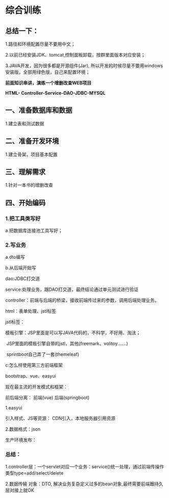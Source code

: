 # 综合训练

## 总结一下：

1.路径和环境配置尽量不要用中文；

2.以前已经安装JDK、tomcat,控制面板卸载，按群里面版本对应安装；

3.JAVA开发，因为很多都是开源组件(Jar),  所以开发的时候尽量不要用windows安装版，全部用绿色版，自己来配置环境；



**前面知识串讲，演练一个增删改查WEB项目**

**HTML- Controller-Service-DAO-JDBC-MYSQL**



## 一、准备数据库和数据

1.建立表和测试数据





## 二、准备开发环境

1.建立骨架，项目基本配置



## 三、理解需求

1.针对一本书的增删改查



## 四、开始编码

### 1.把工具类写好

 a.把数据库连接池工具写好；



### 2.写业务

a.dto编写

b.从后端开始写

  dao:JDBC打交道

  service:处理业务，跟DAO打交道，最终结论通过单元测试进行验证

  controller：前端与后端的桥梁，接收前端传过来的参数，调用后端处理业务。

  html：表单处理、jstl标签

 jstl标签：

   模板引擎：JSP里面是可以写JAVA代码的，不科学，不好用、淘汰；

​                      JSP里面的模板引擎自带的jstl，其他(freemark、volitoy.......)

​                     sprintboot自己弄了一套(themeleaf)

c:怎么样使用第三方前端框架

   bootstrap、vue、easyui



现在最主流的开发模式和框架：   

  前后端分离：   前端(vue)  后端(springboot)



1.easyui

   引入样式、JS等资源： CDN引入，本地服务器引用资源

2.数据格式：json





生产环境发布：





### 总结：

1.controller层：一个servlet对应一个业务：service()统一处理，通过前端传操作类型type=add/select/delete

 2.数据传输 对象：DTO, 解决业务复杂定义过多的bean对象,最终需要前端跟持久层对接上就OK

